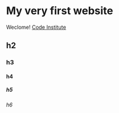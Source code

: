 # My very first website

Weclome! [Code Institute](https://codeinstitute.net)

## h2
### h3
#### h4
##### h5
###### h6